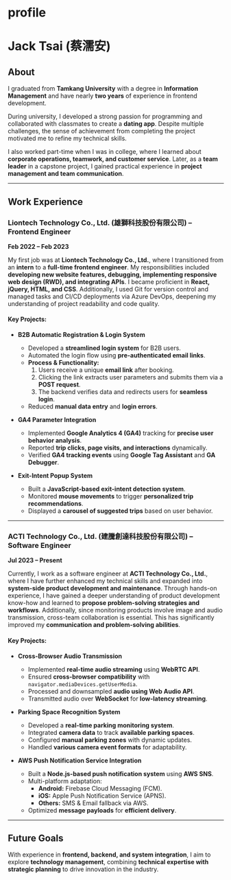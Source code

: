 # profile

# Jack Tsai (蔡濡安)

## About  
I graduated from **Tamkang University** with a degree in **Information Management** and have nearly **two years** of experience in frontend development.  

During university, I developed a strong passion for programming and collaborated with classmates to create a **dating app**. Despite multiple challenges, the sense of achievement from completing the project motivated me to refine my technical skills.  

I also worked part-time when I was in college, where I learned about **corporate operations, teamwork, and customer service**. Later, as a **team leader** in a capstone project, I gained practical experience in **project management and team communication**.  

---

## Work Experience  

### **Liontech Technology Co., Ltd. (雄獅科技股份有限公司) – Frontend Engineer**  
**Feb 2022 – Feb 2023**  

My first job was at **Liontech Technology Co., Ltd.**, where I transitioned from an **intern** to a **full-time frontend engineer**. My responsibilities included **developing new website features, debugging, implementing responsive web design (RWD), and integrating APIs**. I became proficient in **React, jQuery, HTML, and CSS**. Additionally, I used Git for version control and managed tasks and CI/CD deployments via Azure DevOps, deepening my understanding of project readability and code quality.

#### **Key Projects:**  

- **B2B Automatic Registration & Login System**  
  - Developed a **streamlined login system** for B2B users.  
  - Automated the login flow using **pre-authenticated email links**.  
  - **Process & Functionality:**  
    1. Users receive a unique **email link** after booking.  
    2. Clicking the link extracts user parameters and submits them via a **POST request**.  
    3. The backend verifies data and redirects users for **seamless login**.  
  - Reduced **manual data entry** and **login errors**.  

- **GA4 Parameter Integration**  
  - Implemented **Google Analytics 4 (GA4)** tracking for **precise user behavior analysis**.  
  - Reported **trip clicks, page visits, and interactions** dynamically.  
  - Verified **GA4 tracking events** using **Google Tag Assistant** and **GA Debugger**.  

- **Exit-Intent Popup System**  
  - Built a **JavaScript-based exit-intent detection system**.  
  - Monitored **mouse movements** to trigger **personalized trip recommendations**.  
  - Displayed a **carousel of suggested trips** based on user behavior.  

---

### **ACTI Technology Co., Ltd. (建騰創達科技股份有限公司) – Software Engineer**  
**Jul 2023 – Present**  

Currently, I work as a software engineer at **ACTI Technology Co., Ltd.**, where I have further enhanced my technical skills and expanded into **system-side product development and maintenance**.
Through hands-on experience, I have gained a deeper understanding of product development know-how and learned to **propose problem-solving strategies and workflows**. Additionally, since monitoring products involve image and audio transmission, cross-team collaboration is essential. This has significantly improved my **communication and problem-solving abilities**.

#### **Key Projects:**  

- **Cross-Browser Audio Transmission**  
  - Implemented **real-time audio streaming** using **WebRTC API**.  
  - Ensured **cross-browser compatibility** with `navigator.mediaDevices.getUserMedia`.  
  - Processed and downsampled **audio using Web Audio API**.  
  - Transmitted audio over **WebSocket** for **low-latency streaming**.  

- **Parking Space Recognition System**  
  - Developed a **real-time parking monitoring system**.  
  - Integrated **camera data** to track **available parking spaces**.  
  - Configured **manual parking zones** with dynamic updates.  
  - Handled **various camera event formats** for adaptability.  

- **AWS Push Notification Service Integration**  
  - Built a **Node.js-based push notification system** using **AWS SNS**.  
  - Multi-platform adaptation:  
    - **Android:** Firebase Cloud Messaging (FCM).  
    - **iOS:** Apple Push Notification Service (APNS).  
    - **Others:** SMS & Email fallback via AWS.  
  - Optimized **message payloads** for **efficient delivery**.  

---

## Future Goals  
With experience in **frontend, backend, and system integration**, I aim to explore **technology management**, combining **technical expertise with strategic planning** to drive innovation in the industry.  
